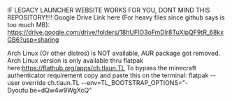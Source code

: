 IF LEGACY LAUNCHER WEBSITE WORKS FOR YOU, DONT MIND THIS REPOSITORY!!!!
Google Drive Link here (For heavy files since github says is too much MB): https://drive.google.com/drive/folders/18hUFIO3oFmDlr8TuXlpQF9tR_68kxGB6?usp=sharing

Arch Linux (Or other distros) is NOT available, AUR package got removed.
Arch Linux version is only available thru flatpak here:https://flathub.org/apps/ch.tlaun.TL
To bypass the minecraft authenticator requirement copy and paste this on the terminal: flatpak --user override ch.tlaun.TL --env=TL_BOOTSTRAP_OPTIONS="-Dyoutu.be=dQw4w9WgXcQ"
